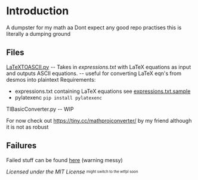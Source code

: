 # Introduction
A dumpster for my math aa
Dont expect any good repo practises this is literally a dumping ground

## Files

[LaTeXTOASCII.py](/LaTeXTOASCII.py) -- Takes in _expressions.txt_ with LaTeX equations as input and outputs ASCII equations. -- useful for converting LaTeX eqn's from desmos into plaintext
Requirements: 
- expressions.txt containing LaTeX equations see [expressions.txt.sample](/expressions.txt.sample)
- pylatexenc `pip install pylatexenc` 

TIBasicConverter.py -- WIP 

For now check out https://tiny.cc/mathprojconverter/ by my friend although it is not as robust 

## Failures

Failed stuff can be found [here](/failed%20stuff/) (warning messy)

_Licensed under the MIT License_
<sub><sup>might switch to the wtfpl soon</sup></sub>

